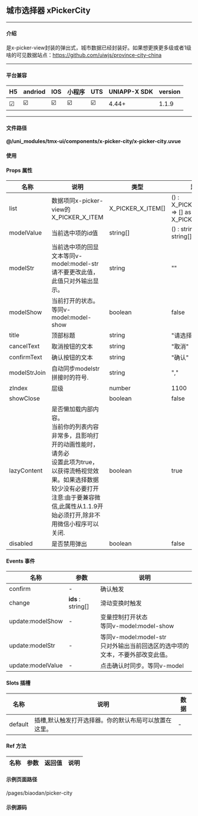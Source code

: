 
## 城市选择器 xPickerCity

***

#### 介绍

是x-picker-view封装的弹出式，城市数据已经封装好。如果想更换更多级或者1级啥的可见数据站点：https://github.com/uiwjs/province-city-china

***

#### 平台兼容

| H5 | andriod | IOS | 小程序 | UTS | UNIAPP-X SDK | version |
| --- | --- | --- | --- | --- | --- | --- |
| ☑ | ☑️ | ☑️ | ☑️ | ☑️ | 4.44+ | 1.1.9 |

***

#### 文件路径

**@/uni_modules/tmx-ui/components/x-picker-city/x-picker-city.uvue**

#### 使用

<x-picker-city></x-picker-city>

#### Props 属性

| 名称 | 说明 | 类型 | 默认值 |
| ------ | ---- | ---- | ---- |
| list | 数据项同x-picker-view的X_PICKER_X_ITEM | X_PICKER_X_ITEM[] | () : X_PICKER_X_ITEM[] => [] as X_PICKER_X_ITEM[] |
| modelValue | 当前选中项的id值 | string[] | () : string[] => [] as string[] |
| modelStr | 当前选中项的回显文本等同v-model:model-str<br>请不要更改此值，此值只对外输出显示。 | string | "" |
| modelShow | 当前打开的状态。<br>等同v-model:model-show | boolean | false |
| title | 顶部标题 | string | "请选择" |
| cancelText | 取消按钮的文本 | string | "取消" |
| confirmText | 确认按钮的文本 | string | "确认" |
| modelStrJoin | 自动同步modelstr拼接时的符号. | string | "," |
| zIndex | 层级 | number | 1100 |
| showClose |  | boolean | false |
| lazyContent | 是否懒加载内部内容。<br>当前你的列表内容非常多，且影响打开的动画性能时，请务必<br>设置此项为true，以获得流畅视觉效果。如果选择数据较少没有必要打开<br>注意:由于要兼容微信,此属性从1.1.9开始必须打开,除非不用微信小程序可以关闭. | boolean | true |
| disabled | 是否禁用弹出 | boolean | false |



#### Events 事件

| 名称 | 参数 | 说明 |
| ------ | ---- | ---- |
| confirm | - | 确认触发 |
| change | **ids** : string[] | 滑动变换时触发 |
| update:modelShow | - | 变量控制打开状态<br>等同v-model:model-show |
| update:modelStr | - | 等同v-model:model-str<br>只对外输出当前回选区的选中项的文本，不要外部改变此值。 |
| update:modelValue | - | 点击确认时同步。等同v-model |


#### Slots 插槽

| 名称 | 说明 | 数据 |
| ------ | ---- | ---- |
| default | 插槽,默认触发打开选择器。你的默认布局可以放置在这里。 | - |


#### Ref 方法

| 名称 | 参数 | 返回值 | 说明 |
| ------ | ---- | ---- | ---- |


#### 示例页面路径

/pages/biaodan/picker-city

#### 示例源码

<template>
	<!-- #ifdef APP -->
	<scroll-view style="flex:1">
	<!-- #endif -->
		<!-- #ifdef MP-WEIXIN -->
		<page-meta :page-style="`background-color:${xThemeConfigBgColor}`">
			<navigation-bar :background-color="xThemeConfigNavBgColor"
				:front-color="xThemeConfigNavFontColor"></navigation-bar>
		</page-meta>
		<!-- #endif -->
		<x-sheet>
			<x-text font-size="18" class=" text-weight-b mb-8">城市选择器 xPickerCity</x-text>
			<x-text color="#999999"
				class="mb-20">是x-picker-view封装的弹出式，城市数据已经封装好。如果想更换更多级或者1级啥的可见数据站点：https://github.com/uiwjs/province-city-china</x-text>

			<x-picker-city :list="list" v-model:model-str="modelStr" v-model="modelValueIds">
				<x-button :block="true">选择城市</x-button>
			</x-picker-city>

			<x-sheet color="info" dark-color="#333" :margin="['0','16']">
				<x-text>
					选中项：{{modelValueIds.join('-')}}
				</x-text>
				<x-text>
					回显文本：{{modelStr}}
				</x-text>
			</x-sheet>
			<x-button :block="true" @click="fuzhi">赋值</x-button>
		</x-sheet>

	<!-- #ifdef APP -->
	</scroll-view>
	<!-- #endif -->
</template>

<script>
	import cityscode from "./level.min.uts"
	import { X_PICKER_X_ITEM } from "@/uni_modules/tmx-ui/interface.uts"
	export default {
		data() {
			return {
				modelValueIds: [] as string[],
				modelStr: "",
				list: JSON.parseArray<X_PICKER_X_ITEM>(cityscode)
			};
		},
		methods: {
			fuzhi() {
				this.modelValueIds = ['350000', '350600', '350626']
				// this.modelStr = '北京市-市辖区-东城区'
			}
		},
	}
</script>

<style lang="scss">

</style>
		
